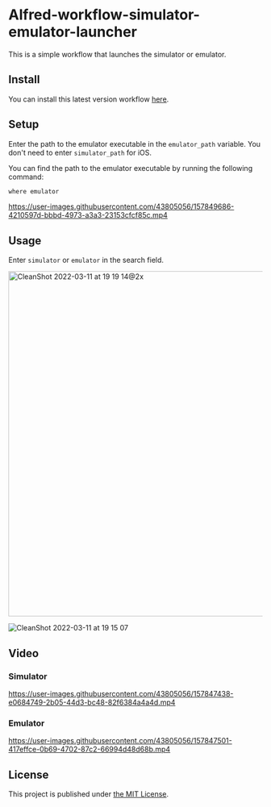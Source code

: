 # Alfred-workflow-simulator-emulator-launcher

This is a simple workflow that launches the simulator or emulator.

## Install

You can install this latest version workflow [here](https://github.com/yamatatsu10969/alfred-workflow-simulator-emulator-launcher/releases/download/v0.0.2/Simulator.Emulator.Launcher.alfredworkflow).

## Setup

Enter the path to the emulator executable in the `emulator_path` variable. You don't need to enter `simulator_path` for iOS.

You can find the path to the emulator executable by running the following command:

```bash
where emulator
```

<https://user-images.githubusercontent.com/43805056/157849686-4210597d-bbbd-4973-a3a3-23153cfcf85c.mp4>

## Usage

Enter `simulator` or `emulator` in the search field.

<img width="685" alt="CleanShot 2022-03-11 at 19 19 14@2x" src="https://user-images.githubusercontent.com/43805056/157848425-3806c58d-731e-4291-a243-f3705a6be1ae.png">

![CleanShot 2022-03-11 at 19 15 07](https://user-images.githubusercontent.com/43805056/157848336-0873c737-d977-487b-afe6-49206864d267.png)

## Video

### Simulator

<https://user-images.githubusercontent.com/43805056/157847438-e0684749-2b05-44d3-bc48-82f6384a4a4d.mp4>

### Emulator

<https://user-images.githubusercontent.com/43805056/157847501-417effce-0b69-4702-87c2-66994d48d68b.mp4>

## License

This project is published under [the MIT License](https://github.com/yamatatsu10969/alfred-workflow-simulator-emulator-launcher/blob/main/LICENSE).
